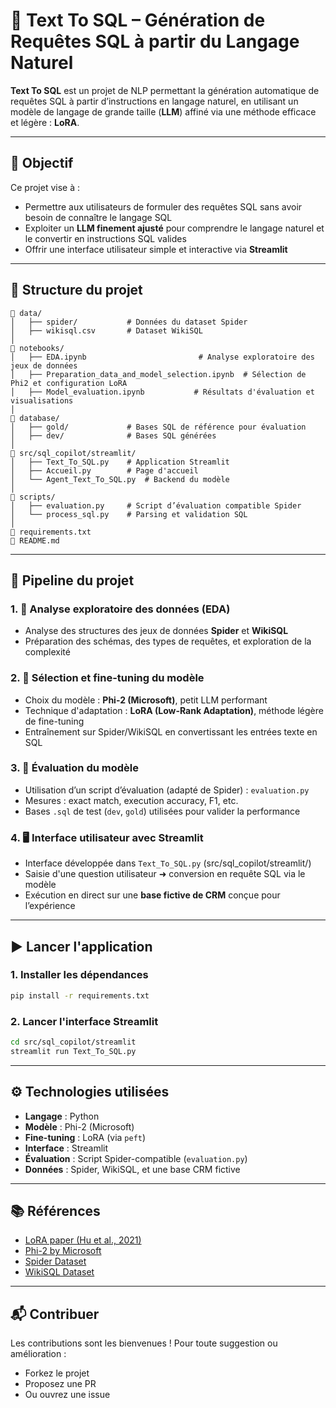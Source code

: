 
# 🧠 Text To SQL – Génération de Requêtes SQL à partir du Langage Naturel

**Text To SQL** est un projet de NLP permettant la génération automatique de requêtes SQL à partir d’instructions en langage naturel, en utilisant un modèle de langage de grande taille (**LLM**) affiné via une méthode efficace et légère : **LoRA**.

---

## 📌 Objectif

Ce projet vise à :
- Permettre aux utilisateurs de formuler des requêtes SQL sans avoir besoin de connaître le langage SQL
- Exploiter un **LLM finement ajusté** pour comprendre le langage naturel et le convertir en instructions SQL valides
- Offrir une interface utilisateur simple et interactive via **Streamlit**

---

## 🧱 Structure du projet

```
📁 data/
│   ├── spider/           # Données du dataset Spider
│   ├── wikisql.csv       # Dataset WikiSQL
│
📁 notebooks/
│   ├── EDA.ipynb                         # Analyse exploratoire des jeux de données
│   ├── Preparation_data_and_model_selection.ipynb  # Sélection de Phi2 et configuration LoRA
│   ├── Model_evaluation.ipynb           # Résultats d'évaluation et visualisations
│
📁 database/
│   ├── gold/             # Bases SQL de référence pour évaluation
│   ├── dev/              # Bases SQL générées
│
📁 src/sql_copilot/streamlit/
│   ├── Text_To_SQL.py    # Application Streamlit
│   ├── Accueil.py        # Page d'accueil
│   └── Agent_Text_To_SQL.py  # Backend du modèle
│
📁 scripts/
│   ├── evaluation.py     # Script d’évaluation compatible Spider
│   └── process_sql.py    # Parsing et validation SQL
│
📄 requirements.txt
📄 README.md
```

---

## 🔬 Pipeline du projet

### 1. 🧪 Analyse exploratoire des données (EDA)

- Analyse des structures des jeux de données **Spider** et **WikiSQL**
- Préparation des schémas, des types de requêtes, et exploration de la complexité

### 2. 🤖 Sélection et fine-tuning du modèle

- Choix du modèle : **Phi-2 (Microsoft)**, petit LLM performant
- Technique d'adaptation : **LoRA (Low-Rank Adaptation)**, méthode légère de fine-tuning
- Entraînement sur Spider/WikiSQL en convertissant les entrées texte en SQL

### 3. 🧪 Évaluation du modèle

- Utilisation d’un script d’évaluation (adapté de Spider) : `evaluation.py`
- Mesures : exact match, execution accuracy, F1, etc.
- Bases `.sql` de test (`dev`, `gold`) utilisées pour valider la performance

### 4. 🖥️ Interface utilisateur avec Streamlit

- Interface développée dans `Text_To_SQL.py` (src/sql_copilot/streamlit/)
- Saisie d'une question utilisateur ➜ conversion en requête SQL via le modèle
- Exécution en direct sur une **base fictive de CRM** conçue pour l’expérience

---

## ▶️ Lancer l'application

### 1. Installer les dépendances

```bash
pip install -r requirements.txt
```

### 2. Lancer l'interface Streamlit

```bash
cd src/sql_copilot/streamlit
streamlit run Text_To_SQL.py
```

---

## ⚙️ Technologies utilisées

- **Langage** : Python
- **Modèle** : Phi-2 (Microsoft)
- **Fine-tuning** : LoRA (via `peft`)
- **Interface** : Streamlit
- **Évaluation** : Script Spider-compatible (`evaluation.py`)
- **Données** : Spider, WikiSQL, et une base CRM fictive

---

## 📚 Références

- [LoRA paper (Hu et al., 2021)](https://arxiv.org/abs/2106.09685)
- [Phi-2 by Microsoft](https://www.microsoft.com/en-us/research/blog/phi-2-the-surprising-power-of-small-language-models/)
- [Spider Dataset](https://yale-lily.github.io/spider)
- [WikiSQL Dataset](https://github.com/salesforce/WikiSQL)

---

## 📬 Contribuer

Les contributions sont les bienvenues ! Pour toute suggestion ou amélioration :
- Forkez le projet
- Proposez une PR
- Ou ouvrez une issue
